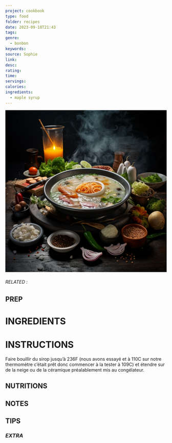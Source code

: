 ```yaml
---
project: cookbook
type: food
folder: recipes
date: 2023-09-18T21:43
tags: 
genre:
  - bonbon
keywords: 
source: Sophie
link: 
desc: 
rating: 
time: 
servings: 
calories: 
ingredients:
  - maple syrup
---
```


![IMAGE](_default.png)

###### *RELATED* : 


## PREP


# INGREDIENTS


# INSTRUCTIONS

Faire bouillir du sirop jusqu’à 236F (nous avons essayé et à 110C sur notre thermomètre c’était prêt donc commencer à la tester à 109C) et étendre sur de la neige ou de la céramique préalablement mis au congélateur.


## NUTRITIONS



## NOTES



## TIPS



### *EXTRA*



